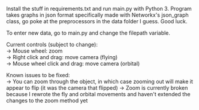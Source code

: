 Install the stuff in requirements.txt and run main.py with Python 3. Program takes graphs in json format specifically made with Networkx's json_graph class, go poke at the preprocessors in the data folder I guess. Good luck.

To enter new data, go to main.py and change the filepath variable.

Current controls (subject to change):  
-> Mouse wheel: zoom  
-> Right click and drag: move camera (flying)  
-> Mouse wheel click and drag: move camera (orbital)  

Known issues to be fixed:  
-> You can zoom through the object, in which case zooming out will make it appear to flip (it was the camera that flipped)
-> Zoom is currently broken because I rewrote the fly and orbital movements and haven't extended the changes to the zoom method yet